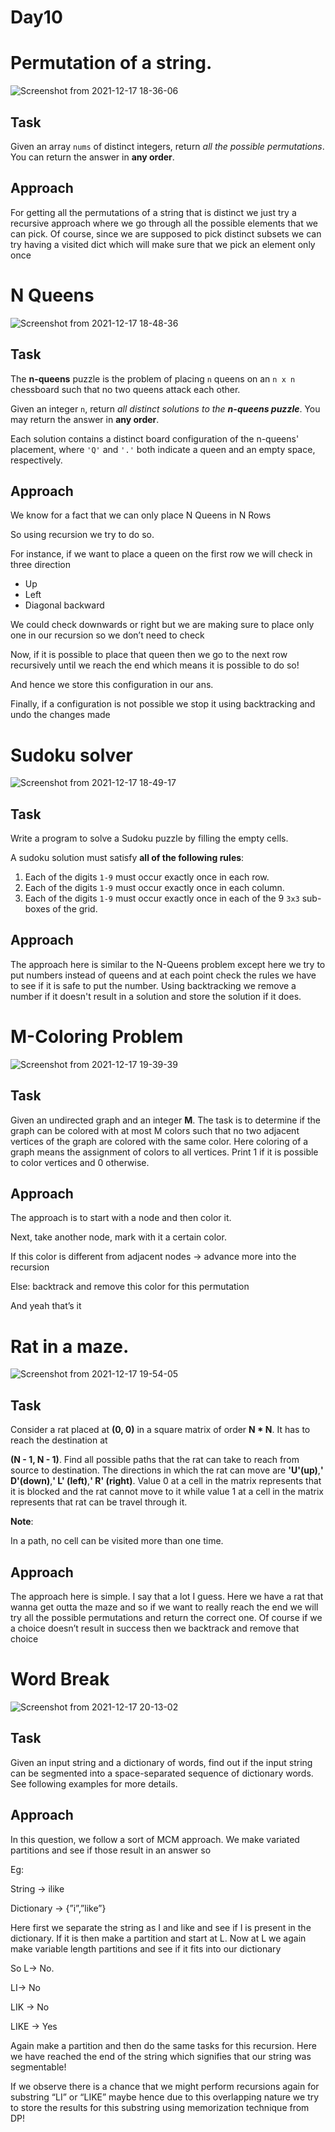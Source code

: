 # Day10

# Permutation of a string.
![Screenshot from 2021-12-17 18-36-06](https://user-images.githubusercontent.com/53506835/146577929-63aeaff6-0924-4cad-92fa-d678b6d56e22.png)

## Task

Given an array `nums` of distinct integers, return *all the possible permutations*. You can return the answer in **any order**.

## Approach

For getting all the permutations of a string that is distinct we just try a recursive approach where we go through all the possible elements that we can pick. Of course, since we are supposed to pick distinct subsets we can try having a visited dict which will make sure that we pick an element only once

# N Queens
![Screenshot from 2021-12-17 18-48-36](https://user-images.githubusercontent.com/53506835/146578007-6af8a7a1-eff7-45fd-a124-176afe811968.png)

## Task

The **n-queens** puzzle is the problem of placing `n` queens on an `n x n` chessboard such that no two queens attack each other.

Given an integer `n`, return *all distinct solutions to the **n-queens puzzle***. You may return the answer in **any order**.

Each solution contains a distinct board configuration of the n-queens' placement, where `'Q'` and `'.'` both indicate a queen and an empty space, respectively.

## Approach

We know for a fact that we can only place N Queens in N Rows

So using recursion we try to do so.

For instance, if we want to place a queen on the first row we will check in three direction

- Up
- Left
- Diagonal backward

We could check downwards or right but we are making sure to place only one in our recursion so we don’t need to check

Now, if it is possible to place that queen then we go to the next row recursively until we reach the end which means it is possible to do so!

And hence we store this configuration in our ans.

Finally, if a configuration is not possible we stop it using backtracking and undo the changes made

# Sudoku solver

![Screenshot from 2021-12-17 18-49-17](https://user-images.githubusercontent.com/53506835/146578033-b8542ae7-dd7f-4012-b6df-5eb449f9d914.png)

## Task

Write a program to solve a Sudoku puzzle by filling the empty cells.

A sudoku solution must satisfy **all of the following rules**:

1. Each of the digits `1-9` must occur exactly once in each row.
2. Each of the digits `1-9` must occur exactly once in each column.
3. Each of the digits `1-9` must occur exactly once in each of the 9 `3x3` sub-boxes of the grid.

## Approach

The approach here is similar to the N-Queens problem except here we try to put numbers instead of queens and at each point check the rules we have to see if it is safe to put the number. Using backtracking we remove a number if it doesn't result in a solution and store the solution if it does.

# M-Coloring Problem

![Screenshot from 2021-12-17 19-39-39](https://user-images.githubusercontent.com/53506835/146578074-8673abb6-e29b-4800-92b0-ba8721476de4.png)

## Task

Given an undirected graph and an integer **M**. The task is to determine if the graph can be colored with at most
M colors such that no two adjacent vertices of the graph are colored
with the same color. Here coloring of a graph means the assignment of
colors to all vertices. Print 1 if it is possible to color vertices and 0 otherwise.

## Approach

The approach is to start with a node and then color it.

Next, take another node, mark with it a certain color.

If this color is different from adjacent nodes → advance more into the recursion

Else: backtrack and remove this color for this permutation

And yeah that’s it 

# Rat in a maze.
![Screenshot from 2021-12-17 19-54-05](https://user-images.githubusercontent.com/53506835/146578088-3273e26f-0bde-4667-a6ee-420d434553ae.png)

## Task

Consider a rat placed at **(0, 0)** in a square matrix of order **N * N**. It has to reach the destination at

**(N - 1, N - 1)**. Find all possible paths that the rat can take to reach from source to destination. The directions in which the rat can move are **'U'(up)**,**' D'(down)**,**' L' (left)**,**' R' (right)**. Value 0 at a cell in the matrix represents that it is blocked and the rat cannot move to it while value 1 at a cell in the matrix represents that rat can be travel through it.

**Note**: 

In a path, no cell can be visited more than one time.

## Approach

The approach here is simple. I say that a lot I guess. Here we have a rat that wanna get outta the maze and so if we want to really reach the end we will try all the possible permutations and return the correct one. Of course if we a choice doesn’t result in success then we backtrack and remove that choice

# **Word Break**

![Screenshot from 2021-12-17 20-13-02](https://user-images.githubusercontent.com/53506835/146578159-0325e5b4-e426-4a0d-8bdf-263500a4c898.png)

## Task

Given an input string and a dictionary of words, find out if the input string can be segmented into a space-separated sequence of dictionary words. See following examples for more details.

## Approach

In this question, we follow a sort of MCM approach. We make variated partitions and see if those result in an answer so 

Eg:

String → ilike

Dictionary → {”i”,”like”}

Here first we separate the string as I and like and see if I is present in the dictionary. If it is then make a partition and start at L. Now at L we again make variable length partitions and see if it fits into our dictionary

So L→ No.

LI→ No

LIK → No

LIKE → Yes

Again make a partition and then do the same tasks for this recursion. Here we have reached the end of the string which signifies that our string was segmentable!

If we observe there is a chance that we might perform recursions again for substring “LI” or “LIKE” maybe hence due to this overlapping nature we try to store the results for this substring using memorization technique from DP!
